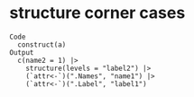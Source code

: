 # structure corner cases

    Code
      construct(a)
    Output
      c(name2 = 1) |>
        structure(levels = "label2") |>
        (`attr<-`)(".Names", "name1") |>
        (`attr<-`)(".Label", "label1")

